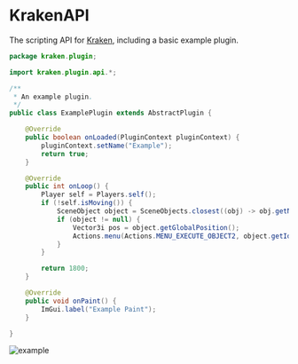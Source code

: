 # KrakenAPI
The scripting API for [Kraken](https://github.com/RSKraken), including a basic example plugin.

```Java
package kraken.plugin;

import kraken.plugin.api.*;

/**
 * An example plugin.
 */
public class ExamplePlugin extends AbstractPlugin {

    @Override
    public boolean onLoaded(PluginContext pluginContext) {
        pluginContext.setName("Example");
        return true;
    }

    @Override
    public int onLoop() {
        Player self = Players.self();
        if (!self.isMoving()) {
            SceneObject object = SceneObjects.closest((obj) -> obj.getName().equals("Bank Booth"));
            if (object != null) {
                Vector3i pos = object.getGlobalPosition();
                Actions.menu(Actions.MENU_EXECUTE_OBJECT2, object.getId(), pos.getX(), pos.getY(), 1);
            }
        }

        return 1800;
    }

    @Override
    public void onPaint() {
        ImGui.label("Example Paint");
    }

}
```

![example](https://i.imgur.com/s1m7zMw.png)
